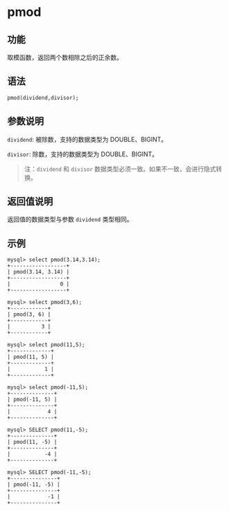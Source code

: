 # pmod

## 功能

取模函数，返回两个数相除之后的正余数。

## 语法

```Haskell
pmod(dividend,divisor);
```

## 参数说明

`dividend`: 被除数，支持的数据类型为 DOUBLE、BIGINT。

`divisor`: 除数，支持的数据类型为 DOUBLE、BIGINT。

> 注：`dividend` 和 `divisor` 数据类型必须一致。如果不一致，会进行隐式转换。

## 返回值说明

返回值的数据类型与参数 `dividend` 类型相同。

## 示例

```Plain
mysql> select pmod(3.14,3.14);
+------------------+
| pmod(3.14, 3.14) |
+------------------+
|                0 |
+------------------+

mysql> select pmod(3,6);
+------------+
| pmod(3, 6) |
+------------+
|          3 |
+------------+

mysql> select pmod(11,5);
+-------------+
| pmod(11, 5) |
+-------------+
|           1 |
+-------------+

mysql> select pmod(-11,5);
+--------------+
| pmod(-11, 5) |
+--------------+
|            4 |
+--------------+

mysql> SELECT pmod(11,-5);
+--------------+
| pmod(11, -5) |
+--------------+
|           -4 |
+--------------+

mysql> SELECT pmod(-11,-5);
+---------------+
| pmod(-11, -5) |
+---------------+
|            -1 |
+---------------+
```
